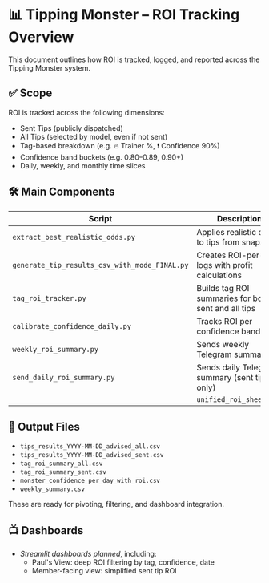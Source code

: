 # 📊 Tipping Monster – ROI Tracking Overview

This document outlines how ROI is tracked, logged, and reported across the Tipping Monster system.

## ✅ Scope
ROI is tracked across the following dimensions:
- Sent Tips (publicly dispatched)
- All Tips (selected by model, even if not sent)
- Tag-based breakdown (e.g. 🔥 Trainer %, ❗ Confidence 90%)
- Confidence band buckets (e.g. 0.80–0.89, 0.90+)
- Daily, weekly, and monthly time slices

## 🛠️ Main Components

| Script | Description |
|--------|-------------|
| `extract_best_realistic_odds.py` | Applies realistic odds to tips from snapshot |
| `generate_tip_results_csv_with_mode_FINAL.py` | Creates ROI-per-tip logs with profit calculations |
| `tag_roi_tracker.py` | Builds tag ROI summaries for both sent and all tips |
| `calibrate_confidence_daily.py` | Tracks ROI per confidence band daily |
| `weekly_roi_summary.py` | Sends weekly Telegram summary |
| `send_daily_roi_summary.py` | Sends daily Telegram summary (sent tips only) |
| | `unified_roi_sheet.csv` | Merges tip logs with tip, stake, odds, ROI, tag, confidence, and date metadata |

## 🧾 Output Files

- `tips_results_YYYY-MM-DD_advised_all.csv`
- `tips_results_YYYY-MM-DD_advised_sent.csv`
- `tag_roi_summary_all.csv`
- `tag_roi_summary_sent.csv`
- `monster_confidence_per_day_with_roi.csv`
- `weekly_summary.csv`

These are ready for pivoting, filtering, and dashboard integration.

## 📺 Dashboards
- *Streamlit dashboards planned*, including:
  - Paul's View: deep ROI filtering by tag, confidence, date
  - Member-facing view: simplified sent tip ROI
